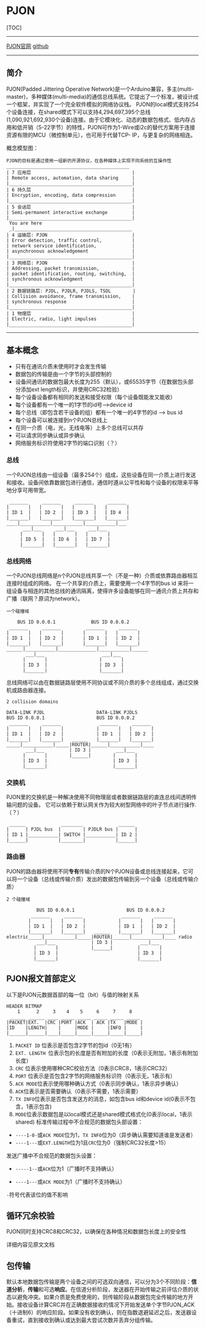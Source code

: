 # PJON

[TOC]

---
[PJON官网](https://www.pjon.org/)
[github](https://github.com/gioblu/PJON)

---

## 简介
PJON(Padded Jittering Operative Network)是一个Arduino兼容，多主(multi-master)，多种媒体(multi-media)的通信总线系统。它提出了一个标准，被设计成一个框架，并实现了一个完全软件模拟的网络协议栈。
PJON的local模式支持254个设备连接，在shared模式下可以支持4,294,697,395个总线(1,090,921,692,930个设备)连接。由于它模块化、动态的数据包格式、低内存占用和低开销（5-22字节）的特性，PJON可作为1-Wire或i2c的替代方案用于连接资源有限的MCU（微控制单元），也可用于代替TCP- IP，与更复杂的网络相连。

概念模型图：
```
PJON的目标是通过使用一组新的开源协议，在各种媒体上实现不同系统的互操作性
_____________________________________________
| 7 应用层                         			|
| Remote access, automation, data sharing     |
|_____________________________________________|
| 6 持久层                                     |
| Encryption, encoding, data compression      |
|_____________________________________________|
| 5 会话层                                     |
| Semi-permanent interactive exchange         |
|_____________________________________________|
 You are here
 _|___________________________________________
| 4 运输层: PJON                               |
| Error detection, traffic control,           |
| network service identification,             |
| asynchronous acknowledgement                |
|_____________________________________________|
| 3 网络层: PJON                               |
| Addressing, packet transmission,            |
| packet identification, routing, switching,  |
| synchronous acknowledgment                  |
|_____________________________________________|
| 2 数据链路层: PJDL, PJDLR, PJDLS, TSDL        |
| Collision avoidance, frame transmission,    |
| synchronous response                        |
|_____________________________________________|
| 1 物理层                                     |
| Electric, radio, light impulses             |
|_____________________________________________|
```

---
## 基本概念

- 只有在通讯介质未使用时才会发生传输
- 数据包的传输是由一个字节的头部控制的
- 设备间通讯的数据包最大长度为255（默认），或65535字节（在数据包头部分添加ext length标识，并使用CRC32检验）
- 每个设备设备都有相同的发送和接受权限（每个设备既能发又能收）
- 每个设备都有一个唯一的1字节的id号-->device id
- 每个总线（即包含若干设备的组）都有一个唯一的4字节的id --> bus id
- 每个设备可以被连接到n个PJON总线上
- 在同一介质（电，光，无线电等）上多个总线可以共存
- 可以请求同步确认或异步确认
- 网络服务标识符使用2字节的端口识别（？）

### 总线
一个PJON总线由一组设备（最多254个）组成，这些设备在同一介质上进行发送和接收。设备间依靠数据包进行通信，通信时遵从公平性和每个设备的权限来平等地分享可用带宽。

```
 _______     _______     _______     _______
|       |   |       |   |       |   |       |
| ID 1  |   | ID 2  |   | ID 3  |   | ID 4  |
|_______|   |_______|   |_______|   |_______|
____|___________|___________|___________|___
      ___|___     ___|___     ___|___
     |       |   |       |   |       |
     | ID 5  |   | ID 6  |   | ID 7  |
     |_______|   |_______|   |_______|
```
### 总线网络
一个PJON总线网络是n个PJON总线共享一个（不是一种）介质或依靠路由器相互连接时组成的网络。
在一个共享的介质上，需要使用一个4字节的bus id 来将一组设备与相连的其他总线的通讯隔离，使得许多设备能够在同一通讯介质上共存和广播（联网？原词为network）。

```
一个碰撞域

    BUS ID 0.0.0.1             BUS ID 0.0.0.2
 _______     _______         _______     _______
|       |   |       |       |       |   |       |
| ID 1  |   | ID 2  |       | ID 1  |   | ID 2  |
|_______|   |_______|       |_______|   |_______|
______|___________|______________|___________|______
       ___|___                     ___|___
      |       |                   |       |
      | ID 3  |                   | ID 3  |
      |_______|                   |_______|
```
总线网络可以由在数据链路层使用不同协议或不同介质的多个总线组成，通过交换机或路由器连接。
```
2 collision domains

DATA-LINK PJDL                   DATA-LINK PJDLS
BUS ID 0.0.0.1                   BUS ID 0.0.0.2
 _______     _______              _______     _______
|       |   |       |            |       |   |       |
| ID 1  |   | ID 2  |            | ID 1  |   | ID 2  |
|_______|   |_______|   ______   |_______|   |_______|
_____|___________|_____|ROUTER|______|___________|____
       ___|___         | ID 3 |         ___|___
      |       |        |______|        |       |
      | ID 3  |                        | ID 3  |
      |_______|                        |_______|
```
### 交换机
PJON里的交换机是一种解决使用不同物理层或者数据链路层的直连总线间透明传输问题的设备。 它可以依赖于默认网关作为较大树型网络中的叶子节点进行操作.（？）

```
 ______             ________             ______
|      | PJDL bus  |        | PJDLR bus |      |
| ID 1 |___________| SWITCH |___________| ID 2 |
|______|           |________|           |______|
```

### 路由器
PJON的路由器将使用不同**专有**传输介质的N个PJON设备或总线连接起来，它可以将一个设备（总线或传输介质）发出的数据包传输到另一个设备（总线或传输介质）

```
2 个碰撞域

           BUS ID 0.0.0.1                   BUS ID 0.0.0.2
         _______     _______              _______     _______
        |       |   |       |            |       |   |       |
        | ID 1  |   | ID 2  |            | ID 1  |   | ID 2  |
        |_______|   |_______|   ______   |_______|   |_______|
electric_____|___________|_____|ROUTER|______|___________|____ radio
           ___|___             | ID 3 |          ___|___
          |       |            |______|         |       |
          | ID 3  |                             | ID 3  |
          |_______|                             |_______|
```

## PJON报文首部定义
以下是PJON元数据首部的每一位（bit）与值的映射关系

```
HEADER BITMAP
    1      2     3    4    5     6     7     8
 ______ ______ ____ _____ _____ _____ _____ _____
|PACKET|EXT.  |CRC |PORT |ACK  | ACK |TX   |MODE |
|ID    |LENGTH|    |     |MODE |     |INFO |     |
|______|______|____|_____|_____|_____|_____|_____|
```
1. `PACKET ID` 位表示是否包含2字节的包id（0无1有）
2. `EXT. LENGTH `位表示包的长度是否有附加的长度（0表示无附加，1表示有附加长度）
3. `CRC`  位表示使用哪种CRC校验方法（0表示CRC8，1表示CRC32）
4. `PORT` 位表示是否包含2字节的网络服务标识符（0表示无，1表示有）
5. `ACK MODE`位表示使用哪种确认方式（0表示同步确认，1表示异步确认）
6. `ACK`位表示是否需要确认（0表示不需要，1表示需要）
7. `TX INFO`位表示是否包含发送方的消息，如包含bus id和device id(0表示不包含，1表示包含)
8. `MODE`位表示数据包是以local模式还是shared模式格式化(0表示local，1表示shared)
    标准传输过程中不合规范的数据包头部设置：
- `----1-0-`或`ACK MODE`位为1，`TX INFO`位为0（异步确认需要知道谁是发送者）
- `----1---`或`EXT.LENGTH`位为1且`CRC`位为0（强制CRC32长度>15）

发送广播中不合规范的数据包头设置：

- `-----1--`或`ACK`位为1（广播时不支持确认）

- `----1---`或`ACK MODE`为1（广播时不支持确认）

`-`符号代表该位的值不影响

## 循环冗余校验

PJON同时支持CRC8和CRC32，以确保在各种情况和数据包长度上的安全性

详细内容见原文文档

## 包传输

默认本地数据包传输是两个设备之间的可选双向通信，可以分为3个不同阶段：**信道分析**，**传输**和可选**响应**。在信道分析阶段，发送器在开始传输之前评估介质的状态以避免冲突。如果介质是免费使用的，则传输阶段从数据包完全传输的地方开始。接收设备计算CRC并在正确数据接收的情况下开始发送单个字节PJON_ACK（十进制6）的响应阶段。如果没有收到确认，则在指数退避延迟之后，发送器设备重试，直到接收到确认或达到最大尝试次数并丢弃分组传输。
